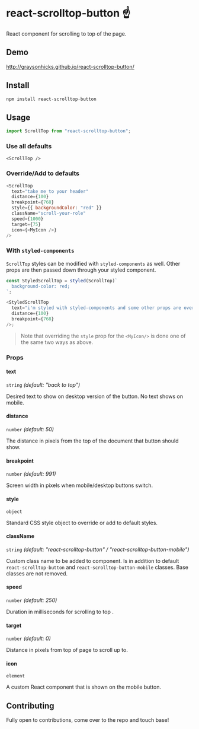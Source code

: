 # react-scrolltop-button ☝️

React component for scrolling to top of the page.

## Demo

http://graysonhicks.github.io/react-scrolltop-button/

## Install

```javascript
npm install react-scrolltop-button
```

## Usage

```javascript
import ScrollTop from "react-scrolltop-button";
```

### Use all defaults

`<ScrollTop />`

### Override/Add to defaults

```javascript
<ScrollTop
  text="take me to your header"
  distance={100}
  breakpoint={768}
  style={{ backgroundColor: "red" }}
  className="scroll-your-role"
  speed={1000}
  target={75}
  icon={<MyIcon />}
/>
```

### With `styled-components`

`ScrollTop` styles can be modified with `styled-components` as well. Other props are then passed down through your styled component.

```javascript
const StyledScrollTop = styled(ScrollTop)`
  background-color: red;
`;

<StyledScrollTop
  text="i'm styled with styled-components and some other props are overwritten too"
  distance={100}
  breakpoint={768}
/>;
```

> Note that overriding the `style` prop for the `<MyIcon/>` is done one of the same two ways as above.

### Props

#### text

`string` _(default: "back to top")_

Desired text to show on desktop version of the button. No text shows on mobile.

#### distance

`number` _(default: 50)_

The distance in pixels from the top of the document that button should show.

#### breakpoint

`number` _(default: 991)_

Screen width in pixels when mobile/desktop buttons switch.

#### style

`object`

Standard CSS style object to override or add to default styles.

#### className

`string` _(default: "react-scrolltop-button" / "react-scrolltop-button-mobile")_

Custom class name to be added to component. Is in addition to default `react-scrolltop-button` and `react-scrolltop-button-mobile` classes. Base classes are not removed.

#### speed

`number` _(default: 250)_

Duration in milliseconds for scrolling to top .

#### target

`number` _(default: 0)_

Distance in pixels from top of page to scroll up to.

#### icon

`element`

A custom React component that is shown on the mobile button.

## Contributing

Fully open to contributions, come over to the repo and touch base!
